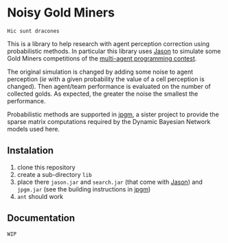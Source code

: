 # Noisy Gold Miners

	Hic sunt dracones

This is a library to help research with agent perception correction using probabilistic methods.
In particular this library uses [Jason](http://jason.sf.net) to simulate some Gold Miners competitions of the [multi-agent programming contest](https://multiagentcontest.org/).

The original simulation is changed by adding some noise to agent perception (_ie_ with a given probability the value of a cell perception is changed). Then agent/team performance is evaluated on the number of collected golds. As expected, the greater the noise the smallest the performance.

Probabilistic methods are supported in [jpgm](https://github.com/fmgc/jpgm), a sister project to provide the sparse matrix computations required by the Dynamic Bayesian Network models used here.

## Instalation

1. clone this repository
2. create a sub-directory `lib`
3. place there `jason.jar` and `search.jar` (that come with [Jason](http://jason.sf.net)) and `jpgm.jar` (see the building instructions in [jpgm](https://github.com/fmgc/jpgm))
4. `ant` should work 

## Documentation

`WIP`